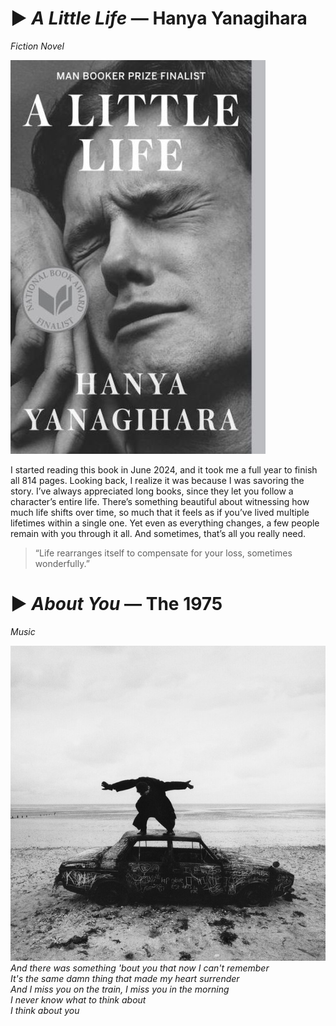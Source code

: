 # ▶ *A Little Life* — Hanya Yanagihara
*Fiction Novel*

![A Little Life](recs/alittlelife.jpg)

I started reading this book in June 2024, and it took me a full year to finish all 814 pages. Looking back, I realize it was because I was savoring the story. I’ve always appreciated long books, since they let you follow a character’s entire life. There’s something beautiful about witnessing how much life shifts over time, so much that it feels as if you’ve lived multiple lifetimes within a single one. Yet even as everything changes, a few people remain with you through it all. And sometimes, that’s all you really need.

> “Life rearranges itself to compensate for your loss, sometimes wonderfully.”



# ▶ *About You* — The 1975
*Music*

![About You](recs/aboutyou.jpg)
*And there was something 'bout you that now I can't remember*  
*It's the same damn thing that made my heart surrender*  
*And I miss you on the train, I miss you in the morning*  
*I never know what to think about*  
*I think about you*  
